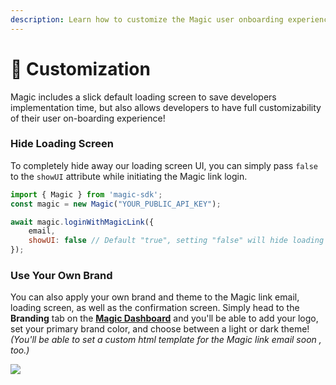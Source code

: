 ```yaml
---
description: Learn how to customize the Magic user onboarding experience.
---
```


# 🎨 Customization

Magic includes a slick default loading screen to save developers implementation time, but also allows developers to have full customizability of their user on-boarding experience!

### Hide Loading Screen

To completely hide away our loading screen UI, you can simply pass `false` to the `showUI` attribute while initiating the Magic link login.

```javascript
import { Magic } from 'magic-sdk';
const magic = new Magic("YOUR_PUBLIC_API_KEY");

await magic.loginWithMagicLink({
    email,
    showUI: false // Default "true", setting "false" will hide loading screen
});
```

### Use Your Own Brand

You can also apply your own brand and theme to the Magic link email, loading screen, as well as the confirmation screen. Simply head to the **Branding** tab on the [**Magic Dashboard**](https://dashboard.magic.link/) and you'll be able to add your logo, set your primary brand color, and choose between a light or dark theme! _\(You'll be able to set a custom html template for the Magic link email soon , too.\)_

![](.gitbook/assets/dashboard-theme.png)

 

